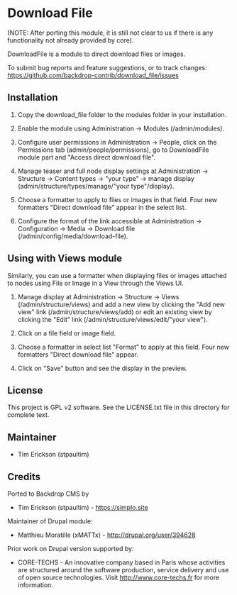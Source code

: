 Download File
=============

(NOTE: After porting this module, it is still not clear to us if there is any
functionality not already provided by core). 

DownloadFile is a module to direct download files or images.

To submit bug reports and feature suggestions, or to track changes:
  https://github.com/backdrop-contrib/download_file/issues

Installation
------------
  
1) Copy the download_file folder to the modules folder in your installation.

2) Enable the module using Administration -> Modules (/admin/modules).

3) Configure user permissions in Administration -> People, click on the 
   Permissions tab (admin/people/permissions), go to DownloadFile module part 
   and "Access direct download file".
  
4) Manage teaser and full node display settings at Administration -> Structure 
   -> Content types -> "your type" -> manage display 
   (admin/structure/types/manage/"your type"/display).
  
5) Choose a formatter to apply to files or images in that field. Four new 
   formatters "Direct download file" appear in the select list.

6) Configure the format of the link accessible at Administration -> 
   Configuration -> Media -> Download file (/admin/config/media/download-file).

Using with Views module
-----------------------
Similarly, you can use a formatter when displaying files or images attached to
nodes using File or Image in a View through the Views UI.

1) Manage display at Administration -> Structure -> Views 
   (/admin/structure/views) and add a new view by clicking the "Add new view" 
   link (/admin/structure/views/add) or edit an existing view by clicking the 
   "Edit" link (/admin/structure/views/edit/"your view").

2) Click on a file field or image field.

3) Choose a formatter in select list "Format" to apply at this field. Four new 
   formatters "Direct download file" appear.

4) Click on "Save" button and see the display in the preview.

License
-------

This project is GPL v2 software. See the LICENSE.txt file in this directory for
complete text.

Maintainer
----------

* Tim Erickson (stpaultim)

Credits
-------

Ported to Backdrop CMS by
* Tim Erickson (stpaultim) - https://simplo.site

Maintainer of Drupal module:
* Matthieu Moratille (xMATTx) - http://drupal.org/user/394628

Prior work on Drupal version supported by:
* CORE-TECHS - An innovative company based in Paris whose activities are structured around
  the software production, service delivery and use of open source technologies. 
  Visit http://www.core-techs.fr for more information.
